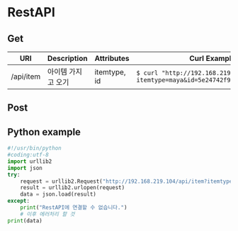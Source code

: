 # RestAPI

## Get
| URI | Description | Attributes | Curl Example |
| --- | --- | --- | --- |
| /api/item | 아이템 가지고 오기 | itemtype, id | `$ curl "http://192.168.219.104/api/item?itemtype=maya&id=5e24742f901da0498519f7a7"` |


## Post

## Python example

```python
#!/usr/bin/python
#coding:utf-8
import urllib2
import json
try:
    request = urllib2.Request("http://192.168.219.104/api/item?itemtype=maya&id=5e24742f901da0498519f7a7")
    result = urllib2.urlopen(request)
    data = json.load(result)
except:
    print("RestAPI에 연결할 수 없습니다.")
    # 이후 에러처리 할 것
print(data)
```